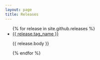 ```yaml
---
layout: page
title: Releases
---
```


<ul>
{% for release in site.github.releases %}
  <li>
    <a href="{{ release.html_url }}">{{ release.tag_name }}</a>
    <p>{{ release.body }}</p>
  </li>
{% endfor %}
</ul>
